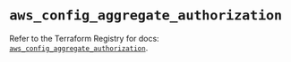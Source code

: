 # `aws_config_aggregate_authorization`

Refer to the Terraform Registry for docs: [`aws_config_aggregate_authorization`](https://registry.terraform.io/providers/hashicorp/aws/5.94.1/docs/resources/config_aggregate_authorization).
